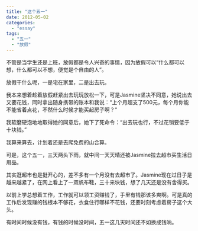 ```yaml
---
title: "这个五一"
date: 2012-05-02
categories: 
  - "essay"
tags: 
  - "五一"
  - "放假"
---
```


不管是当学生还是上班，放假都是令人兴奋的事情，因为放假可以“什么都可以想，什么都可以不想，便觉是个自由的人”。

放假干什么呢，一是宅在家里，二是出去玩。

我本来想着趁着放假赶紧出去玩玩放松一下，可是Jasmine坚决不同意，她说出去又要花钱，同时拿出随身携带的账本和我说：“上个月超支了500元，每个月你能不能省着点花，不然什么时候才能买起房子啊？”

我软磨硬泡地地取得她的同意后，她下了死命令：“出去玩也行，不过花销要低于十块钱。”

我算来算去，计划着还是去爬免费的山合算。

可是，这个五一，三天两头下雨，就中间一天天晴还被Jasmine拉去超市买生活日用品。

其实逛超市也是挺开心的，差不多有一个月没有去超市了。Jasmine现在过日子是越来越紧了，在网上看上了一双帆布鞋，三十来块钱，想了几天还是没有舍得买。

以前上学总想着工作，工作就可以领工资赚钱了，手里有钱那该多爽啊。可是真的工作后发现赚的钱根本不够花，衣食住行哪样不花钱，还要时刻考虑着房子这个大头。

有时间时候没有钱，有钱的时候没时间，五一这几天时间还不如换成钱呐。
